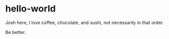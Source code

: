 # hello-world

Josh here, I love coffee, chocolate, and sushi, not necessarily in that order.


Be better. 


